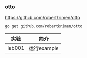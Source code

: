 ### otto
https://github.com/robertkrimen/otto

`go get github.com/robertkrimen/otto`

|实验|简介|
|---|---|
|lab001|运行example|